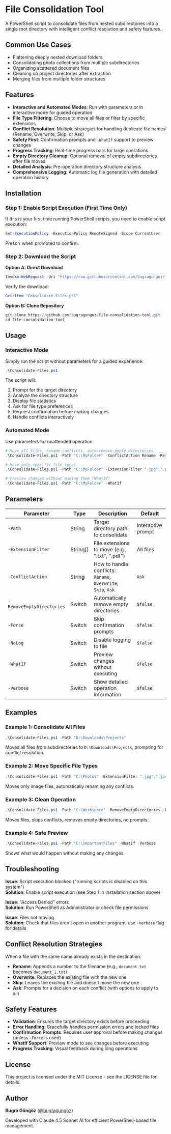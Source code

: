 # File Consolidation Tool

A PowerShell script to consolidate files from nested subdirectories into a single root directory with intelligent conflict resolution and safety features.

## Common Use Cases

- Flattening deeply nested download folders
- Consolidating photo collections from multiple subdirectories
- Organizing scattered document files
- Cleaning up project directories after extraction
- Merging files from multiple folder structures

## Features

- **Interactive and Automated Modes**: Run with parameters or in interactive mode for guided operation
- **File Type Filtering**: Choose to move all files or filter by specific extensions
- **Conflict Resolution**: Multiple strategies for handling duplicate file names (Rename, Overwrite, Skip, or Ask)
- **Safety First**: Confirmation prompts and `-WhatIf` support to preview changes
- **Progress Tracking**: Real-time progress bars for large operations
- **Empty Directory Cleanup**: Optional removal of empty subdirectories after file moves
- **Detailed Analysis**: Pre-operation directory structure analysis
- **Comprehensive Logging**: Automatic log file generation with detailed operation history

## Installation

### Step 1: Enable Script Execution (First Time Only)

If this is your first time running PowerShell scripts, you need to enable script execution:

```powershell
Set-ExecutionPolicy -ExecutionPolicy RemoteSigned -Scope CurrentUser
```

Press `Y` when prompted to confirm.

### Step 2: Download the Script

**Option A: Direct Download**
```powershell
Invoke-WebRequest -Uri "https://raw.githubusercontent.com/bugragungoz/file-consolidation-tool/master/Consolidate-Files.ps1" -OutFile "Consolidate-Files.ps1"
```

Verify the download:
```powershell
Get-Item "Consolidate-Files.ps1"
```

**Option B: Clone Repository**
```powershell
git clone https://github.com/bugragungoz/file-consolidation-tool.git
cd file-consolidation-tool
```

## Usage

### Interactive Mode

Simply run the script without parameters for a guided experience:

```powershell
.\Consolidate-Files.ps1
```

The script will:
1. Prompt for the target directory
2. Analyze the directory structure
3. Display file statistics
4. Ask for file type preferences
5. Request confirmation before making changes
6. Handle conflicts interactively

### Automated Mode

Use parameters for unattended operation:

```powershell
# Move all files, rename conflicts, auto-remove empty directories
.\Consolidate-Files.ps1 -Path "C:\MyFolder" -ConflictAction Rename -RemoveEmptyDirectories -Force

# Move only specific file types
.\Consolidate-Files.ps1 -Path "C:\MyFolder" -ExtensionFilter ".jpg",".png",".gif" -ConflictAction Skip

# Preview changes without making them (WhatIf)
.\Consolidate-Files.ps1 -Path "C:\MyFolder" -WhatIf
```

## Parameters

| Parameter | Type | Description | Default |
|-----------|------|-------------|---------|
| `-Path` | String | Target directory path to consolidate | Interactive prompt |
| `-ExtensionFilter` | String[] | File extensions to move (e.g., ".txt", ".pdf") | All files |
| `-ConflictAction` | String | How to handle conflicts: `Rename`, `Overwrite`, `Skip`, `Ask` | `Ask` |
| `-RemoveEmptyDirectories` | Switch | Automatically remove empty directories | `$false` |
| `-Force` | Switch | Skip confirmation prompts | `$false` |
| `-NoLog` | Switch | Disable logging to file | `$false` |
| `-WhatIf` | Switch | Preview changes without executing | `$false` |
| `-Verbose` | Switch | Show detailed operation information | `$false` |

## Examples

### Example 1: Consolidate All Files

```powershell
.\Consolidate-Files.ps1 -Path "D:\Downloads\Projects"
```

Moves all files from subdirectories to `D:\Downloads\Projects`, prompting for conflict resolution.

### Example 2: Move Specific File Types

```powershell
.\Consolidate-Files.ps1 -Path "C:\Photos" -ExtensionFilter ".jpg",".jpeg",".png" -ConflictAction Rename
```

Moves only image files, automatically renaming any conflicts.

### Example 3: Clean Operation

```powershell
.\Consolidate-Files.ps1 -Path "C:\Workspace" -RemoveEmptyDirectories -Force -ConflictAction Skip
```

Moves files, skips conflicts, removes empty directories, no prompts.

### Example 4: Safe Preview

```powershell
.\Consolidate-Files.ps1 -Path "C:\ImportantFiles" -WhatIf -Verbose
```

Shows what would happen without making any changes.

## Troubleshooting

**Issue**: Script execution blocked ("running scripts is disabled on this system")  
**Solution**: Enable script execution (see Step 1 in Installation section above)

**Issue**: "Access Denied" errors  
**Solution**: Run PowerShell as Administrator or check file permissions

**Issue**: Files not moving  
**Solution**: Check that files aren't open in another program, use `-Verbose` flag for details

## Conflict Resolution Strategies

When a file with the same name already exists in the destination:

- **Rename**: Appends a number to the filename (e.g., `document.txt` becomes `document_1.txt`)
- **Overwrite**: Replaces the existing file with the new one
- **Skip**: Leaves the existing file and doesn't move the new one
- **Ask**: Prompts for a decision on each conflict (with options to apply to all)

## Safety Features

- **Validation**: Ensures the target directory exists before proceeding
- **Error Handling**: Gracefully handles permission errors and locked files
- **Confirmation Prompts**: Requires user approval before making changes (unless `-Force` is used)
- **WhatIf Support**: Preview mode to see changes before executing
- **Progress Tracking**: Visual feedback during long operations

## License

This project is licensed under the MIT License - see the LICENSE file for details.

## Author

**Bugra Güngöz** ([@bugragungoz](https://github.com/bugragungoz))

Developed with Claude 4.5 Sonnet AI for efficient PowerShell-based file management.
